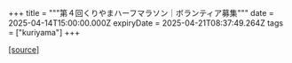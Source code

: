 +++
title = """第４回くりやまハーフマラソン｜ボランティア募集"""
date = 2025-04-14T15:00:00.000Z
expiryDate = 2025-04-21T08:37:49.264Z
tags = ["kuriyama"]
+++


[[source]](https://www.town.kuriyama.hokkaido.jp/soshiki/55/21378.html)
